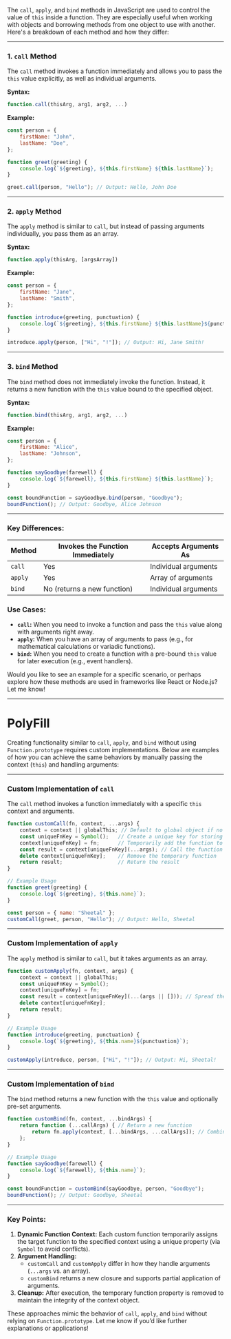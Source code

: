 The `call`, `apply`, and `bind` methods in JavaScript are used to control the value of `this` inside a function. They are especially useful when working with objects and borrowing methods from one object to use with another. Here's a breakdown of each method and how they differ:

---

### 1. **`call` Method**
The `call` method invokes a function immediately and allows you to pass the `this` value explicitly, as well as individual arguments.

**Syntax:**
```javascript
function.call(thisArg, arg1, arg2, ...)
```

**Example:**
```javascript
const person = {
    firstName: "John",
    lastName: "Doe",
};

function greet(greeting) {
    console.log(`${greeting}, ${this.firstName} ${this.lastName}`);
}

greet.call(person, "Hello"); // Output: Hello, John Doe
```

---

### 2. **`apply` Method**
The `apply` method is similar to `call`, but instead of passing arguments individually, you pass them as an array.

**Syntax:**
```javascript
function.apply(thisArg, [argsArray])
```

**Example:**
```javascript
const person = {
    firstName: "Jane",
    lastName: "Smith",
};

function introduce(greeting, punctuation) {
    console.log(`${greeting}, ${this.firstName} ${this.lastName}${punctuation}`);
}

introduce.apply(person, ["Hi", "!"]); // Output: Hi, Jane Smith!
```

---

### 3. **`bind` Method**
The `bind` method does not immediately invoke the function. Instead, it returns a new function with the `this` value bound to the specified object.

**Syntax:**
```javascript
function.bind(thisArg, arg1, arg2, ...)
```

**Example:**
```javascript
const person = {
    firstName: "Alice",
    lastName: "Johnson",
};

function sayGoodbye(farewell) {
    console.log(`${farewell}, ${this.firstName} ${this.lastName}`);
}

const boundFunction = sayGoodbye.bind(person, "Goodbye");
boundFunction(); // Output: Goodbye, Alice Johnson
```

---

### Key Differences:
| Method  | Invokes the Function Immediately | Accepts Arguments As |
|---------|----------------------------------|----------------------|
| `call`  | Yes                              | Individual arguments |
| `apply` | Yes                              | Array of arguments   |
| `bind`  | No (returns a new function)      | Individual arguments |

### Use Cases:
- **`call`:** When you need to invoke a function and pass the `this` value along with arguments right away.
- **`apply`:** When you have an array of arguments to pass (e.g., for mathematical calculations or variadic functions).
- **`bind`:** When you need to create a function with a pre-bound `this` value for later execution (e.g., event handlers).

Would you like to see an example for a specific scenario, or perhaps explore how these methods are used in frameworks like React or Node.js? Let me know!

---
# PolyFill

Creating functionality similar to `call`, `apply`, and `bind` without using `Function.prototype` requires custom implementations. Below are examples of how you can achieve the same behaviors by manually passing the context (`this`) and handling arguments:

---

### Custom Implementation of `call`
The `call` method invokes a function immediately with a specific `this` context and arguments.

```javascript
function customCall(fn, context, ...args) {
    context = context || globalThis; // Default to global object if no context is provided
    const uniqueFnKey = Symbol();   // Create a unique key for storing the function
    context[uniqueFnKey] = fn;      // Temporarily add the function to the context
    const result = context[uniqueFnKey](...args); // Call the function with arguments
    delete context[uniqueFnKey];    // Remove the temporary function
    return result;                  // Return the result
}

// Example Usage
function greet(greeting) {
    console.log(`${greeting}, ${this.name}`);
}

const person = { name: "Sheetal" };
customCall(greet, person, "Hello"); // Output: Hello, Sheetal
```

---

### Custom Implementation of `apply`
The `apply` method is similar to `call`, but it takes arguments as an array.

```javascript
function customApply(fn, context, args) {
    context = context || globalThis;
    const uniqueFnKey = Symbol();
    context[uniqueFnKey] = fn;
    const result = context[uniqueFnKey](...(args || [])); // Spread the arguments array
    delete context[uniqueFnKey];
    return result;
}

// Example Usage
function introduce(greeting, punctuation) {
    console.log(`${greeting}, ${this.name}${punctuation}`);
}

customApply(introduce, person, ["Hi", "!"]); // Output: Hi, Sheetal!
```

---

### Custom Implementation of `bind`
The `bind` method returns a new function with the `this` value and optionally pre-set arguments.

```javascript
function customBind(fn, context, ...bindArgs) {
    return function (...callArgs) { // Return a new function
        return fn.apply(context, [...bindArgs, ...callArgs]); // Combine bound and called arguments
    };
}

// Example Usage
function sayGoodbye(farewell) {
    console.log(`${farewell}, ${this.name}`);
}

const boundFunction = customBind(sayGoodbye, person, "Goodbye");
boundFunction(); // Output: Goodbye, Sheetal
```

---

### Key Points:
1. **Dynamic Function Context:** Each custom function temporarily assigns the target function to the specified context using a unique property (via `Symbol` to avoid conflicts).
2. **Argument Handling:** 
   - `customCall` and `customApply` differ in how they handle arguments (`...args` vs. an array).
   - `customBind` returns a new closure and supports partial application of arguments.
3. **Cleanup:** After execution, the temporary function property is removed to maintain the integrity of the context object.

These approaches mimic the behavior of `call`, `apply`, and `bind` without relying on `Function.prototype`. Let me know if you’d like further explanations or applications!